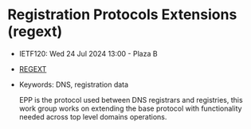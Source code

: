 # Registration Protocols Extensions (regext)
* <IETFschedule>IETF120: Wed 24 Jul 2024 13:00 - Plaza B</IETFschedule>
* [REGEXT](https://datatracker.ietf.org/group/regext/about/)
* Keywords: DNS, registration data

  EPP is the protocol used between DNS registrars and registries, this work group works on extending the base protocol with functionality needed across top level domains operations.
